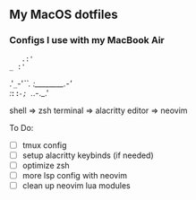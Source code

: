 ## My MacOS dotfiles

### Configs I use with my MacBook Air

       .:'
    _ :'
 .'`_`-'_``.
:________.-'    
:_______:
 :_______`-;
  `._.-._.'

shell => zsh
terminal => alacritty
editor => neovim

To Do:
- [ ] tmux config
- [ ] setup alacritty keybinds (if needed)
- [ ] optimize zsh
- [ ] more lsp config with neovim
- [ ] clean up neovim lua modules
